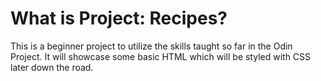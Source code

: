# What is Project: Recipes?
This is a beginner project to utilize the skills taught so far in the Odin Project. It will showcase some basic HTML which will be styled with CSS later down the road.